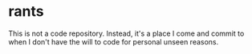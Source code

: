 # rants
This is not a code repository. Instead, it's a place I come and commit to when I don't have the will to code for personal unseen reasons.
